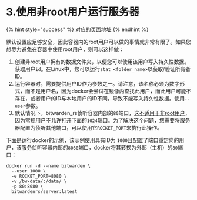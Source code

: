 # 3.使用非root用户运行服务器

{% hint style="success" %}
对应的[页面地址](https://github.com/dani-garcia/bitwarden_rs/wiki/Running-the-server-with-non-root-user)
{% endhint %}

默认设置应足够安全，因此容器内的root用户可以做的事情就非常有限了。如果您想尽力避免在容器中使用root用户，则可以这样做：

1. 创建非root用户拥有的数据文件夹，以便您可以使用该用户写入持久性数据。获取用户`id`。在Linux中，您可以运行`stat <folder_name>`以获取/验证所有者ID。
2. 运行容器时，需要提供用户ID作为参数之一。请注意，该名称必须为数字形式，而不是用户名，因为docker会尝试在镜像内查找此用户，而此用户可能不存在，或者用户的ID与本地用户的ID不同，导致不能写入持久性数据。使用`--user`参数。
3. 默认情况下，bitwarden\_rs侦听容器内部的`80`端口，这[不适用于非root用户](https://www.w3.org/Daemon/User/Installation/PrivilegedPorts.html)，因为常规用户不允许打开下面的`1024`端口。为了解决这个问题，您需要将服务器配置为侦听其他端口，可以使用它`ROCKET_PORT`来执行此操作。

下面是运行docker的示例，该示例使用具有ID为 `1000`且配置了端口重定向的用户，该服务侦听容器内部的`8080`端口，docker将其转换为外部（主机）的`80`端口：

```text
docker run -d --name bitwarden \
  --user 1000 \
  -e ROCKET_PORT=8080 \
  -v /bw-data/:/data/ \
  -p 80:8080 \
  bitwardenrs/server:latest
```

